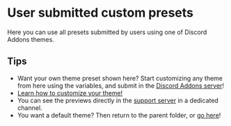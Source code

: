 # User submitted custom presets

Here you can use all presets submitted by users using one of Discord Addons themes.

## Tips

- Want your own theme preset shown here? Start customizing any theme from here using the variables, and submit in the [Discord Addons server](https://discord.gg/v7ECsqT)!
- [Learn how to customize your theme!](https://tomrdh.github.io/da-website/tutorials.html#customize-oggt)
- You can see the previews directly in the [support server](https://discord.gg/v7ECsqT) in a dedicated channel.
- You want a default theme? Then return to the parent folder, or [go here](https://github.com/Tomrdh/discord-addons/tree/master/download-themes-here)!
